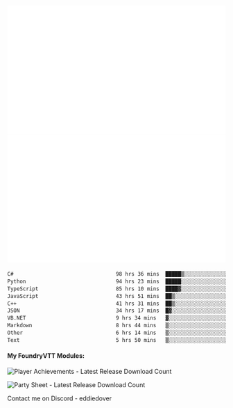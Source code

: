 
![](https://raw.githubusercontent.com/eddiedover/ghstats/master/generated/overview.svg)
![](https://raw.githubusercontent.com/eddiedover/ghstats/master/generated/languages.svg)

<!--START_SECTION:waka-->

```txt
C#                                 98 hrs 36 mins  █████▒░░░░░░░░░░░░░░░░░░░   21.04 %
Python                             94 hrs 23 mins  █████░░░░░░░░░░░░░░░░░░░░   20.15 %
TypeScript                         85 hrs 10 mins  ████▓░░░░░░░░░░░░░░░░░░░░   18.18 %
JavaScript                         43 hrs 51 mins  ██▒░░░░░░░░░░░░░░░░░░░░░░   09.36 %
C++                                41 hrs 31 mins  ██▒░░░░░░░░░░░░░░░░░░░░░░   08.86 %
JSON                               34 hrs 17 mins  █▓░░░░░░░░░░░░░░░░░░░░░░░   07.32 %
VB.NET                             9 hrs 34 mins   ▓░░░░░░░░░░░░░░░░░░░░░░░░   02.04 %
Markdown                           8 hrs 44 mins   ▒░░░░░░░░░░░░░░░░░░░░░░░░   01.87 %
Other                              6 hrs 14 mins   ▒░░░░░░░░░░░░░░░░░░░░░░░░   01.33 %
Text                               5 hrs 50 mins   ▒░░░░░░░░░░░░░░░░░░░░░░░░   01.25 %
```

<!--END_SECTION:waka-->

#### My FoundryVTT Modules:

  ![Player Achievements - Latest Release Download Count](https://img.shields.io/badge/dynamic/json?label=Player%20Achievements%20-%20Downloads@latest&query=assets%5B1%5D.download_count&url=https%3A%2F%2Fapi.github.com%2Frepos%2FEddieDover%2Ffvtt-player-achievements%2Freleases%2Flatest)

  ![Party Sheet - Latest Release Download Count](https://img.shields.io/badge/dynamic/json?label=Party%20Sheet%20-%20Downloads@latest&query=assets%5B1%5D.download_count&url=https%3A%2F%2Fapi.github.com%2Frepos%2FEddieDover%2Ffvtt-party-sheet%2Freleases%2Flatest)

<a rel="me" href="https://techhub.social/@EddieDover"></a>

Contact me on Discord - eddiedover
